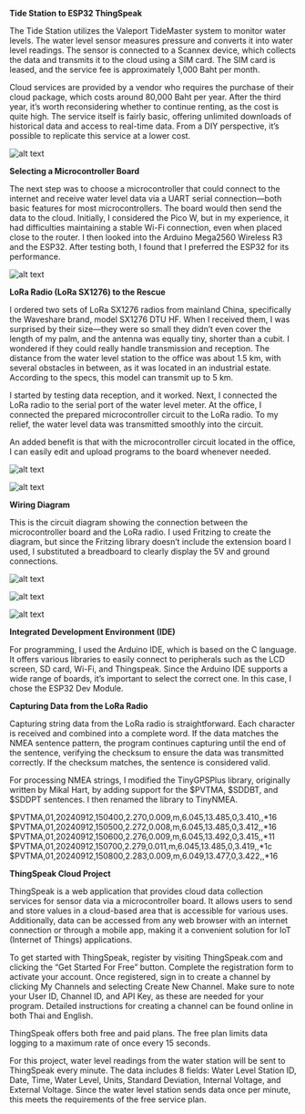 **Tide Station to ESP32 ThingSpeak**

The Tide Station utilizes the Valeport TideMaster system to monitor water levels. The water level sensor measures pressure and converts it into water level readings. The sensor is connected to a Scannex device, which collects the data and transmits it to the cloud using a SIM card. The SIM card is leased, and the service fee is approximately 1,000 Baht per month.

Cloud services are provided by a vendor who requires the purchase of their cloud package, which costs around 80,000 Baht per year. After the third year, it’s worth reconsidering whether to continue renting, as the cost is quite high. The service itself is fairly basic, offering unlimited downloads of historical data and access to real-time data. From a DIY perspective, it’s possible to replicate this service at a lower cost.

![alt text](https://github.com/pbroboto/Tide-Station-to-ESP32-ThingSpeak/blob/main/Tide5-768x1024.webp?raw=true)

**Selecting a Microcontroller Board**

The next step was to choose a microcontroller that could connect to the internet and receive water level data via a UART serial connection—both basic features for most microcontrollers. The board would then send the data to the cloud. Initially, I considered the Pico W, but in my experience, it had difficulties maintaining a stable Wi-Fi connection, even when placed close to the router. I then looked into the Arduino Mega2560 Wireless R3 and the ESP32. After testing both, I found that I preferred the ESP32 for its performance.

![alt text](https://github.com/pbroboto/Tide-Station-to-ESP32-ThingSpeak/blob/main/esp32-wroom-32b.jpg?raw=true)

**LoRa Radio (LoRa SX1276) to the Rescue**

I ordered two sets of LoRa SX1276 radios from mainland China, specifically the Waveshare brand, model SX1276 DTU HF. When I received them, I was surprised by their size—they were so small they didn’t even cover the length of my palm, and the antenna was equally tiny, shorter than a cubit. I wondered if they could really handle transmission and reception. The distance from the water level station to the office was about 1.5 km, with several obstacles in between, as it was located in an industrial estate. According to the specs, this model can transmit up to 5 km.

I started by testing data reception, and it worked. Next, I connected the LoRa radio to the serial port of the water level meter. At the office, I connected the prepared microcontroller circuit to the LoRa radio. To my relief, the water level data was transmitted smoothly into the circuit.

An added benefit is that with the microcontroller circuit located in the office, I can easily edit and upload programs to the board whenever needed.


![alt text](https://github.com/pbroboto/Tide-Station-to-ESP32-ThingSpeak/blob/main/waveshare_lora_sx1276_dtu_hf.webp?raw=true)

![alt text](https://github.com/pbroboto/Tide-Station-to-ESP32-ThingSpeak/blob/main/lora_sx1276_valeport_tidemaster_and_esp32.jpg?raw=true)

**Wiring Diagram**

This is the circuit diagram showing the connection between the microcontroller board and the LoRa radio. I used Fritzing to create the diagram, but since the Fritzing library doesn’t include the extension board I used, I substituted a breadboard to clearly display the 5V and ground connections.

![alt text](https://github.com/pbroboto/Tide-Station-to-ESP32-ThingSpeak/blob/main/ESP32_Tide_Station_bb.jpg?raw=true)

![alt text](https://github.com/pbroboto/Tide-Station-to-ESP32-ThingSpeak/blob/main/esp32_thingspeak_wiring_diagram.webp?raw=true)

![alt text](https://github.com/pbroboto/Tide-Station-to-ESP32-ThingSpeak/blob/main/esp32_thingspeak_box.webp?raw=true)

**Integrated Development Environment (IDE)**

For programming, I used the Arduino IDE, which is based on the C language. It offers various libraries to easily connect to peripherals such as the LCD screen, SD card, Wi-Fi, and Thingspeak. Since the Arduino IDE supports a wide range of boards, it’s important to select the correct one. In this case, I chose the ESP32 Dev Module.

**Capturing Data from the LoRa Radio**

Capturing string data from the LoRa radio is straightforward. Each character is received and combined into a complete word. If the data matches the NMEA sentence pattern, the program continues capturing until the end of the sentence, verifying the checksum to ensure the data was transmitted correctly. If the checksum matches, the sentence is considered valid.

For processing NMEA strings, I modified the TinyGPSPlus library, originally written by Mikal Hart, by adding support for the $PVTMA, $SDDBT, and $SDDPT sentences. I then renamed the library to TinyNMEA.

$PVTMA,01,20240912,150400,2.270,0.009,m,6.045,13.485,0,3.410,,*16
$PVTMA,01,20240912,150500,2.272,0.008,m,6.045,13.485,0,3.412,,*16
$PVTMA,01,20240912,150600,2.276,0.009,m,6.045,13.492,0,3.415,,*11
$PVTMA,01,20240912,150700,2.279,0.011,m,6.045,13.485,0,3.419,,*1c
$PVTMA,01,20240912,150800,2.283,0.009,m,6.049,13.477,0,3.422,,*16

**ThingSpeak Cloud Project**

ThingSpeak is a web application that provides cloud data collection services for sensor data via a microcontroller board. It allows users to send and store values in a cloud-based area that is accessible for various uses. Additionally, data can be accessed from any web browser with an internet connection or through a mobile app, making it a convenient solution for IoT (Internet of Things) applications.

To get started with ThingSpeak, register by visiting ThingSpeak.com and clicking the “Get Started For Free” button. Complete the registration form to activate your account. Once registered, sign in to create a channel by clicking My Channels and selecting Create New Channel. Make sure to note your User ID, Channel ID, and API Key, as these are needed for your program. Detailed instructions for creating a channel can be found online in both Thai and English.

ThingSpeak offers both free and paid plans. The free plan limits data logging to a maximum rate of once every 15 seconds.

For this project, water level readings from the water station will be sent to ThingSpeak every minute. The data includes 8 fields: Water Level Station ID, Date, Time, Water Level, Units, Standard Deviation, Internal Voltage, and External Voltage. Since the water level station sends data once per minute, this meets the requirements of the free service plan.
